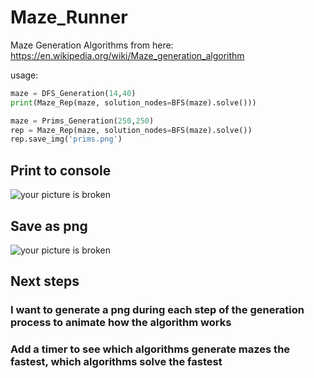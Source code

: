 # Maze_Runner

Maze Generation Algorithms from here:  
https://en.wikipedia.org/wiki/Maze_generation_algorithm


usage:
```python
maze = DFS_Generation(14,40)  
print(Maze_Rep(maze, solution_nodes=BFS(maze).solve()))
```
```python
maze = Prims_Generation(250,250)
rep = Maze_Rep(maze, solution_nodes=BFS(maze).solve())
rep.save_img('prims.png')
```
## Print to console
![your picture is broken](https://i.imgur.com/OZN2Iq0.png)

## Save as png
![your picture is broken](https://i.imgur.com/qGwNfHM.png)


## Next steps

### I want to generate a png during each step of the generation process to animate how the algorithm works


### Add a timer to see which algorithms generate mazes the fastest, which algorithms solve the fastest
